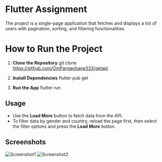 # Flutter Assignment

The project is a single-page application that fetches and displays a list of users with pagination, sorting, and filtering functionalities.

# How to Run the Project

1. **Clone the Repository**
    git clone https://github.com/OmPangavhane333/getapi

2. **Install Dependencies**
    flutter pub get

3. **Run the App**
    flutter run

## Usage

- Use the **Load More** button to fetch data from the API.
- To filter data by gender and country, reload the page first, then select the filter options and press the **Load More** button.

## Screenshots

![Screenshot1](screenshots/screenshot1.png)
![Screenshot2](screenshots/screenshot2.png)


